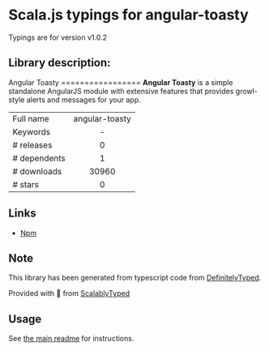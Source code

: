 
# Scala.js typings for angular-toasty

Typings are for version v1.0.2

## Library description:
Angular Toasty ================= **Angular Toasty** is a simple standalone AngularJS module with extensive features that provides growl-style alerts and messages for your app.

|                    |                 |
| ------------------ | :-------------: |
| Full name          | angular-toasty |
| Keywords           | - |
| # releases         | 0 |
| # dependents       | 1 |
| # downloads        | 30960 |
| # stars            | 0 |

## Links
- [Npm](https://www.npmjs.com/package/angular-toasty)
    


## Note
This library has been generated from typescript code from [DefinitelyTyped](https://definitelytyped.org).

Provided with :purple_heart: from [ScalablyTyped](https://github.com/oyvindberg/ScalablyTyped)

## Usage
See [the main readme](../../readme.md) for instructions.


